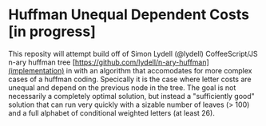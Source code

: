 Huffman Unequal Dependent Costs [in progress]
========
This reposity will attempt build off of Simon Lydell (@lydell) CoffeeScript/JS n-ary huffman tree [https://github.com/lydell/n-ary-huffman](implementation) in with an algorithm that accomodates for more complex cases of a huffman coding. Specically it is the case where letter costs are unequal and depend on the previous node in the tree. The goal is not necessarily a completely optimal solution, but instead a "sufficiently good" solution that can run very quickly with a sizable number of leaves (> 100) and a full alphabet of conditional weighted letters (at least 26).
